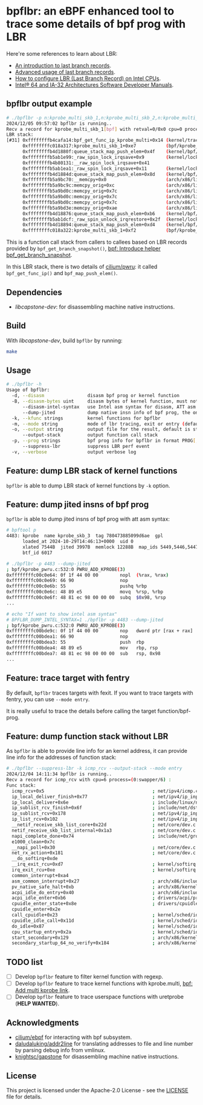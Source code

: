 <!--
 Copyright 2024 Leon Hwang.
 SPDX-License-Identifier: Apache-2.0
-->

# bpflbr: an eBPF enhanced tool to trace some details of bpf prog with LBR

Here're some references to learn about LBR:

- [An introduction to last branch records](https://lwn.net/Articles/680985/).
- [Advanced usage of last branch records](https://lwn.net/Articles/680996/).
- [How to configure LBR (Last Branch Record) on Intel CPUs](https://sorami-chi.hateblo.jp/entry/2017/12/17/230000).
- [Intel® 64 and IA-32 Architectures Software Developer Manuals](https://www.intel.com/content/www/us/en/developer/articles/technical/intel-sdm.html).

## bpflbr output example

```bash
# ./bpflbr -p n:kprobe_multi_skb_1,n:kprobe_multi_skb_2,n:kprobe_multi_skb_3,n:kprobe_multi_skb_4,n:kprobe_multi_skb_5
2024/12/05 09:57:02 bpflbr is running..
Recv a record for kprobe_multi_skb_1[bpf] with retval=0/0x0 cpu=0 process=(0:swapper/0) :
LBR stack:
[#31] 0xffffffffb4cafa14:bpf_get_func_ip_kprobe_multi+0x14 (kernel/trace/bpf_trace.c:1089)     -> 0xffffffffc018a2d4:kprobe_multi_skb_1+0xa4         (bpf/kprobe_pwru.c:502)
      0xffffffffc018a317:kprobe_multi_skb_1+0xe7           (bpf/kprobe_pwru.c:508)             -> 0xffffffffb4d187c0:queue_stack_map_push_elem+0x0   (kernel/bpf/queue_stack_maps.c:191)
      0xffffffffb4d1880f:queue_stack_map_push_elem+0x4f    (kernel/bpf/queue_stack_maps.c:210) -> 0xffffffffb5ab1e90:_raw_spin_lock_irqsave+0x0      (kernel/locking/spinlock.c:161)
      0xffffffffb5ab1e99:_raw_spin_lock_irqsave+0x9        (kernel/locking/spinlock.c:162)     -> 0xffffffffb4b800f0:__raw_spin_lock_irqsave+0x0
      0xffffffffb4b80131:__raw_spin_lock_irqsave+0x41                                          -> 0xffffffffb5ab1e9e:_raw_spin_lock_irqsave+0xe      (kernel/locking/spinlock.c:163)
      0xffffffffb5ab1ea1:_raw_spin_lock_irqsave+0x11       (kernel/locking/spinlock.c:163)     -> 0xffffffffb4d18814:queue_stack_map_push_elem+0x54  (kernel/bpf/queue_stack_maps.c:210)
      0xffffffffb4d1884d:queue_stack_map_push_elem+0x8d    (kernel/bpf/queue_stack_maps.c:224) -> 0xffffffffb5a9bc70:__memcpy+0x0                    (arch/x86/lib/memcpy_64.S:34)
      0xffffffffb5a9bc70:__memcpy+0x0                      (arch/x86/lib/memcpy_64.S:34)       -> 0xffffffffb5a9bc90:memcpy_orig+0x0                 (arch/x86/lib/memcpy_64.S:47)
      0xffffffffb5a9bc9c:memcpy_orig+0xc                   (arch/x86/lib/memcpy_64.S:57)       -> 0xffffffffb5a9bcd3:memcpy_orig+0x43                (arch/x86/lib/memcpy_64.S:84)
      0xffffffffb5a9bd0c:memcpy_orig+0x7c                  (arch/x86/lib/memcpy_64.S:104)      -> 0xffffffffb5a9bce0:memcpy_orig+0x50                (arch/x86/lib/memcpy_64.S:93)
      0xffffffffb5a9bd0c:memcpy_orig+0x7c                  (arch/x86/lib/memcpy_64.S:104)      -> 0xffffffffb5a9bce0:memcpy_orig+0x50                (arch/x86/lib/memcpy_64.S:93)
      0xffffffffb5a9bd0c:memcpy_orig+0x7c                  (arch/x86/lib/memcpy_64.S:104)      -> 0xffffffffb5a9bce0:memcpy_orig+0x50                (arch/x86/lib/memcpy_64.S:93)
      0xffffffffb5a9bd3e:memcpy_orig+0xae                  (arch/x86/lib/memcpy_64.S:127)      -> 0xffffffffb4d18852:queue_stack_map_push_elem+0x92  (kernel/bpf/queue_stack_maps.c:226)
      0xffffffffb4d18876:queue_stack_map_push_elem+0xb6    (kernel/bpf/queue_stack_maps.c:230) -> 0xffffffffb5ab1da0:_raw_spin_unlock_irqrestore+0x0 (kernel/locking/spinlock.c:193)
      0xffffffffb5ab1dcf:_raw_spin_unlock_irqrestore+0x2f  (kernel/locking/spinlock.c:195)     -> 0xffffffffb4d1887b:queue_stack_map_push_elem+0xbb  (kernel/bpf/queue_stack_maps.c:232)
      0xffffffffb4d18894:queue_stack_map_push_elem+0xd4    (kernel/bpf/queue_stack_maps.c:232) -> 0xffffffffc018a31c:kprobe_multi_skb_1+0xec         (bpf/kprobe_pwru.c:526)
      0xffffffffc018a322:kprobe_multi_skb_1+0xf2           (bpf/kprobe_pwru.c:526)             -> 0xffffffffc1b8103f:+0x0
```

This is a function call stack from callers to callees based on LBR records provided by `bpf_get_branch_snapshot()`, [bpf: Introduce helper bpf_get_branch_snapshot](https://github.com/torvalds/linux/commit/856c02dbce4f).

In this LBR stack, there is two details of [cilium/pwru](https://github.com/cilium/pwru): it called `bpf_get_func_ip()` and `bpf_map_push_elem()`.

## Dependencies

- *libcapstone-dev*: for disassembling machine native instructions.

## Build

With *libcapstone-dev*, build `bpflbr` by running:

```bash
make
```

## Usage

```bash
# ./bpflbr -h
Usage of bpflbr:
  -d, --disasm                disasm bpf prog or kernel function
  -B, --disasm-bytes uint     disasm bytes of kernel function, must not 0
      --disasm-intel-syntax   use Intel asm syntax for disasm, ATT asm syntax by default
      --dump-jited            dump native insn info of bpf prog, the one bpf prog must be provided by --prog (its function name will be ignored) [Deprecated, use --disasm instead]
  -k, --kfunc strings         kernel functions for bpflbr
  -m, --mode string           mode of lbr tracing, exit or entry (default "exit")
  -o, --output string         output file for the result, default is stdout
      --output-stack          output function call stack
  -p, --prog strings          bpf prog info for bpflbr in format PROG[,PROG,..], PROG: PROGID[:<prog function name>], PROGID: <prog ID> or 'i/id:<prog ID>' or 'p/pinned:<pinned file>' or 't/tag:<prog tag>' or 'n/name:<prog full name>'; all bpf progs will be traced by default
      --suppress-lbr          suppress LBR perf event
  -v, --verbose               output verbose log
```

## Feature: dump LBR stack of kernel functions

`bpflbr` is able to dump LBR stack of kernel functions by `-k` option.

## Feature: dump jited insns of bpf prog

`bpflbr` is able to dump jited insns of bpf prog with att asm syntax:

```bash
# bpftool p
4483: kprobe  name kprobe_skb_3  tag 780473885099d6ae  gpl
      loaded_at 2024-10-29T14:46:13+0000  uid 0
      xlated 7544B  jited 3997B  memlock 12288B  map_ids 5449,5446,5447,5451,5450,5448,5444
      btf_id 6017

# ./bpflbr -p 4483 --dump-jited
; bpf/kprobe_pwru.c:532:0 PWRU_ADD_KPROBE(3)
0xffffffffc00c0e64: 0f 1f 44 00 00        nopl  (%rax, %rax)
0xffffffffc00c0e69: 66 90                 nop
0xffffffffc00c0e6b: 55                    pushq %rbp
0xffffffffc00c0e6c: 48 89 e5              movq  %rsp, %rbp
0xffffffffc00c0e6f: 48 81 ec 98 00 00 00  subq  $0x98, %rsp
...

# echo "If want to show intel asm syntax"
# BPFLBR_DUMP_INTEL_SYNTAX=1 ./bpflbr -p 4483 --dump-jited
; bpf/kprobe_pwru.c:532:0 PWRU_ADD_KPROBE(3)
0xffffffffc00bde9c: 0f 1f 44 00 00        nop   dword ptr [rax + rax]
0xffffffffc00bdea1: 66 90                 nop
0xffffffffc00bdea3: 55                    push  rbp
0xffffffffc00bdea4: 48 89 e5              mov   rbp, rsp
0xffffffffc00bdea7: 48 81 ec 98 00 00 00  sub   rsp, 0x98
...
```

## Feature: trace target with fentry

By default, `bpflbr` traces targets with fexit. If you want to trace targets with fentry, you can use `--mode entry`.

It is really useful to trace the details before calling the target function/bpf-prog.

## Feature: dump function stack without LBR

As `bpflbr` is able to provide line info for an kernel address, it can provide line info for the addresses of function stack:

```bash
# ./bpflbr --suppress-lbr -k icmp_rcv --output-stack --mode entry
2024/12/04 14:11:34 bpflbr is running..
Recv a record for icmp_rcv with cpu=6 process=(0:swapper/6) :
Func stack:
  icmp_rcv+0x5                                        ; net/ipv4/icmp.c:1180
  ip_local_deliver_finish+0x77                        ; net/ipv4/ip_input.c:233
  ip_local_deliver+0x6e                               ; include/linux/netfilter.h:314
  ip_sublist_rcv_finish+0x6f                          ; include/net/dst.h:461
  ip_sublist_rcv+0x178                                ; net/ipv4/ip_input.c:640
  ip_list_rcv+0x102                                   ; net/ipv4/ip_input.c:675
  __netif_receive_skb_list_core+0x22d                 ; net/core/dev.c:5577
  netif_receive_skb_list_internal+0x1a3               ; net/core/dev.c:5679
  napi_complete_done+0x74                             ; include/net/gro.h:439
  e1000_clean+0x7c
  __napi_poll+0x30                                    ; net/core/dev.c:6576
  net_rx_action+0x181                                 ; net/core/dev.c:6647
  __do_softirq+0xde
  __irq_exit_rcu+0xd7                                 ; kernel/softirq.c:427
  irq_exit_rcu+0xe                                    ; kernel/softirq.c:647
  common_interrupt+0xa4
  asm_common_interrupt+0x27                           ; arch/x86/include/asm/idtentry.h:640
  pv_native_safe_halt+0xb                             ; arch/x86/kernel/paravirt.c:128
  acpi_idle_do_entry+0x40                             ; arch/x86/include/asm/perf_event.h:619
  acpi_idle_enter+0xb6                                ; drivers/acpi/processor_idle.c:709
  cpuidle_enter_state+0x8e                            ; drivers/cpuidle/cpuidle.c:267
  cpuidle_enter+0x2e
  call_cpuidle+0x23                                   ; kernel/sched/idle.c:135
  cpuidle_idle_call+0x11d                             ; kernel/sched/idle.c:219
  do_idle+0x87                                        ; kernel/sched/idle.c:314
  cpu_startup_entry+0x2a                              ; kernel/sched/idle.c:409
  start_secondary+0x129                               ; arch/x86/kernel/smpboot.c:224
  secondary_startup_64_no_verify+0x184                ; arch/x86/kernel/head_64.S:461
```

## TODO list

- [ ] Develop `bpflbr` feature to filter kernel function with regexp.
- [ ] Develop `bpflbr` feature to trace kernel functions with kprobe.multi, [bpf: Add multi kprobe link](https://github.com/torvalds/linux/commit/0dcac2725406).
- [ ] Develop `bpflbr` feature to trace userspace functions with uretprobe (**HELP WANTED**).

## Acknowledgments

- [cilium/ebpf](https://github.com/cilium/ebpf) for interacting with bpf subsystem.
- [daludaluking/addr2line](https://github.com/daludaluking/addr2line) for translating addresses to file and line number by parsing debug info from vmlinux.
- [knightsc/gapstone](https://github.com/knightsc/gapstone) for disassembling machine native instructions.

## License

This project is licensed under the Apache-2.0 License - see the [LICENSE](LICENSE) file for details.
